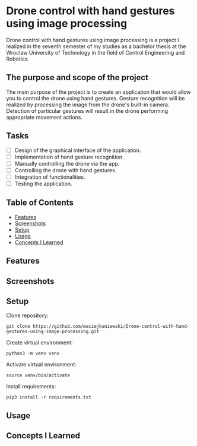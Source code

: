 # Drone control with hand gestures using image processing

Drone control with hand gestures using image processing is a project I realized in the seventh semester of my studies
as a bachelor thesis at the Wroclaw University of Technology in the field of Control Engineering and Robotics.

## The purpose and scope of the project

The main purpose of the project is to create an application that would allow you to control the drone using hand gestures.
Gesture recognition will be realized by processing the image from the drone's built-in camera. Detection
of particular gestures will result in the drone performing appropriate movement actions.

## Tasks

- [ ] Design of the graphical interface of the application.
- [ ] Implementation of hand gesture recognition.
- [ ] Manually controlling the drone via the app.
- [ ] Controlling the drone with hand gestures.
- [ ] Integration of functionalities.
- [ ] Testing the application.

## Table of Contents

  - [Features](#features)
  - [Screenshots](#screenshots)
  - [Setup](#setup)
  - [Usage](#usage)
  - [Concepts I Learned](#concepts-i-learned)

## Features

## Screenshots

## Setup

Clone repository:

    git clone https://github.com/maciejkaniewski/Drone-control-with-hand-gestures-using-image-processing.git

Create virtual environment:

    python3 -m venv venv

Activate virtual environment:

    source venv/bin/activate

Install requirements:

    pip3 install -r requirements.txt

## Usage

## Concepts I Learned
